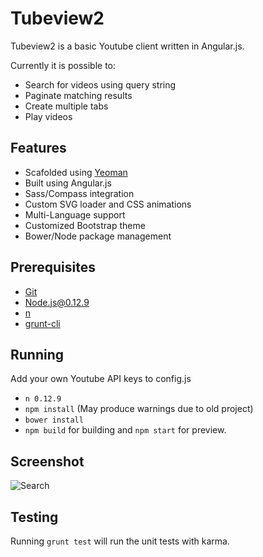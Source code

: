 # Tubeview2

Tubeview2 is a basic Youtube client written in Angular.js.

Currently it is possible to:

* Search for videos using query string
* Paginate matching results
* Create multiple tabs
* Play videos

## Features

* Scafolded using [Yeoman](http://yeoman.io/)
* Built using Angular.js
* Sass/Compass integration
* Custom SVG loader and CSS animations 
* Multi-Language support
* Customized Bootstrap theme
* Bower/Node package management

## Prerequisites

* [Git](http://git-scm.com/)
* [Node.js@0.12.9](http://nodejs.org/)
* [n](https://www.npmjs.com/package/n)
* [grunt-cli](https://www.npmjs.com/package/grunt-cli)

## Running

Add your own Youtube API keys to config.js

* `n 0.12.9` 
* `npm install` (May produce warnings due to old project)
* `bower install`
* `npm build` for building and `npm start` for preview.

## Screenshot

![Search](http://i.imgur.com/peSsFdL.png?1)

## Testing

Running `grunt test` will run the unit tests with karma.
